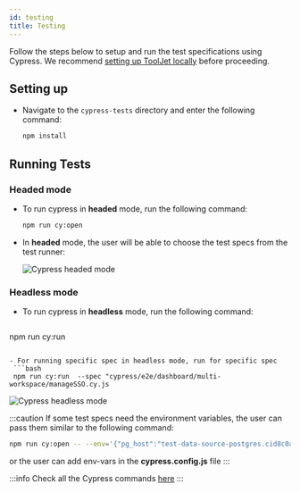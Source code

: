 ```yaml
---
id: testing
title: Testing
---
```


Follow the steps below to setup and run the test specifications using Cypress. We recommend [setting up ToolJet locally](/docs/contributing-guide/setup/macos) before proceeding.

## Setting up

- Navigate to the `cypress-tests` directory and enter the following command:
  ```bash
  npm install
  ```

## Running Tests
### Headed mode
- To run cypress in **headed** mode, run the following command:
  ```bash
  npm run cy:open
  ```
- In **headed** mode, the user will be able to choose the test specs from the test runner:
  <div style={{textAlign: 'center'}}>
  
  <img className="screenshot-full" src="/img/testing/headed.png" alt="Cypress headed mode" />
  
  </div>

### Headless mode

- To run cypress in **headless** mode, run the following command:
  ```bash
 npm run cy:run
 ```

- For running specific spec in headless mode, run for specific spec 
  ```bash
  npm run cy:run  --spec "cypress/e2e/dashboard/multi-workspace/manageSSO.cy.js
  ```

  <div style={{textAlign: 'center'}}>
  
  <img className="screenshot-full" src="/img/testing/headless.png" alt="Cypress headless mode" />
  
  </div>

  :::caution
  If some test specs need the environment variables, the user can pass them similar to the following command:
  ```bash
  npm run cy:open -- --env='{"pg_host":"test-data-source-postgres.cid8c0avwtmj.us-west-1.rds.amazonaws.com","pg_user":"postgres", "pg_password":"postgres123"}'
  ```
  or the user can add env-vars in the **cypress.config.js** file
  :::


:::info
Check all the Cypress commands [here](https://docs.cypress.io/guides/guides/command-line#Commands)
:::